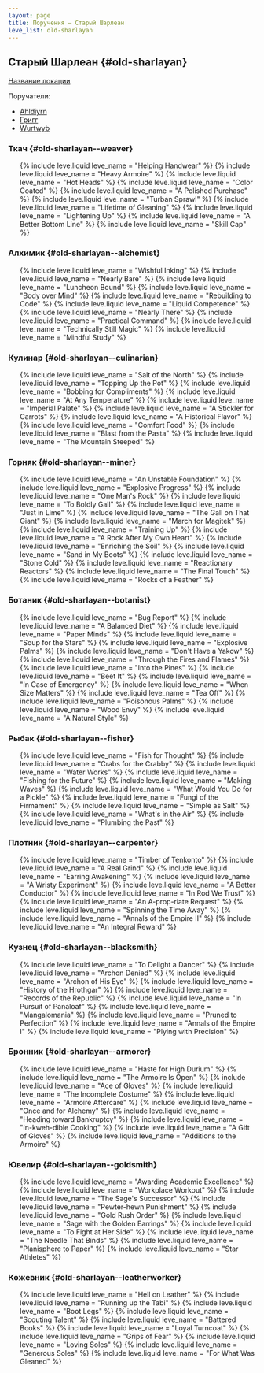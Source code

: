 ```yaml
---
layout: page
title: Поручения — Старый Шарлеан
leve_list: old-sharlayan
---
```


## Старый Шарлеан {#old-sharlayan}

[Название локации](https://translate.xivrus.ru/translate/ffxiv-translation/placename/ru/?checksum=e40dbd8cb6baec56)

Поручатели:
* [Ahldiyrn](https://translate.xivrus.ru/translate/ffxiv-translation/enpcresident/ru/?checksum=3939f89bda71c939)
* [Григг](https://translate.xivrus.ru/translate/ffxiv-translation/enpcresident/ru/?checksum=e05321abb8cf472a)
* [Wurtwyb](https://translate.xivrus.ru/translate/ffxiv-translation/enpcresident/ru/?checksum=dcbaa2579ca92fe4)

### Ткач {#old-sharlayan--weaver}

<ul markdown="0">
	{% include leve.liquid leve_name = "Helping Handwear" %}
	{% include leve.liquid leve_name = "Heavy Armoire" %}
	{% include leve.liquid leve_name = "Hot Heads" %}
	{% include leve.liquid leve_name = "Color Coated" %}
	{% include leve.liquid leve_name = "A Polished Purchase" %}
	{% include leve.liquid leve_name = "Turban Sprawl" %}
	{% include leve.liquid leve_name = "Lifetime of Gleaning" %}
	{% include leve.liquid leve_name = "Lightening Up" %}
	{% include leve.liquid leve_name = "A Better Bottom Line" %}
	{% include leve.liquid leve_name = "Skill Cap" %}
</ul>

### Алхимик {#old-sharlayan--alchemist}

<ul markdown="0">
	{% include leve.liquid leve_name = "Wishful Inking" %}
	{% include leve.liquid leve_name = "Nearly Bare" %}
	{% include leve.liquid leve_name = "Luncheon Bound" %}
	{% include leve.liquid leve_name = "Body over Mind" %}
	{% include leve.liquid leve_name = "Rebuilding to Code" %}
	{% include leve.liquid leve_name = "Liquid Competence" %}
	{% include leve.liquid leve_name = "Nearly There" %}
	{% include leve.liquid leve_name = "Practical Command" %}
	{% include leve.liquid leve_name = "Technically Still Magic" %}
	{% include leve.liquid leve_name = "Mindful Study" %}
</ul>

### Кулинар {#old-sharlayan--culinarian}

<ul markdown="0">
	{% include leve.liquid leve_name = "Salt of the North" %}
	{% include leve.liquid leve_name = "Topping Up the Pot" %}
	{% include leve.liquid leve_name = "Bobbing for Compliments" %}
	{% include leve.liquid leve_name = "At Any Temperature" %}
	{% include leve.liquid leve_name = "Imperial Palate" %}
	{% include leve.liquid leve_name = "A Stickler for Carrots" %}
	{% include leve.liquid leve_name = "A Historical Flavor" %}
	{% include leve.liquid leve_name = "Comfort Food" %}
	{% include leve.liquid leve_name = "Blast from the Pasta" %}
	{% include leve.liquid leve_name = "The Mountain Steeped" %}
</ul>

### Горняк {#old-sharlayan--miner}

<ul markdown="0">
	{% include leve.liquid leve_name = "An Unstable Foundation" %}
	{% include leve.liquid leve_name = "Explosive Progress" %}
	{% include leve.liquid leve_name = "One Man's Rock" %}
	{% include leve.liquid leve_name = "To Boldly Gall" %}
	{% include leve.liquid leve_name = "Just in Lime" %}
	{% include leve.liquid leve_name = "The Gall on That Giant" %}
	{% include leve.liquid leve_name = "March for Magitek" %}
	{% include leve.liquid leve_name = "Training Up" %}
	{% include leve.liquid leve_name = "A Rock After My Own Heart" %}
	{% include leve.liquid leve_name = "Enriching the Soil" %}
	{% include leve.liquid leve_name = "Sand in My Boots" %}
	{% include leve.liquid leve_name = "Stone Cold" %}
	{% include leve.liquid leve_name = "Reactionary Reactors" %}
	{% include leve.liquid leve_name = "The Final Touch" %}
	{% include leve.liquid leve_name = "Rocks of a Feather" %}
</ul>

### Ботаник {#old-sharlayan--botanist}

<ul markdown="0">
	{% include leve.liquid leve_name = "Bug Report" %}
	{% include leve.liquid leve_name = "A Balanced Diet" %}
	{% include leve.liquid leve_name = "Paper Minds" %}
	{% include leve.liquid leve_name = "Soup for the Stars" %}
	{% include leve.liquid leve_name = "Explosive Palms" %}
	{% include leve.liquid leve_name = "Don't Have a Yakow" %}
	{% include leve.liquid leve_name = "Through the Fires and Flames" %}
	{% include leve.liquid leve_name = "Into the Pines" %}
	{% include leve.liquid leve_name = "Beet It" %}
	{% include leve.liquid leve_name = "In Case of Emergency" %}
	{% include leve.liquid leve_name = "When Size Matters" %}
	{% include leve.liquid leve_name = "Tea Off" %}
	{% include leve.liquid leve_name = "Poisonous Palms" %}
	{% include leve.liquid leve_name = "Wood Envy" %}
	{% include leve.liquid leve_name = "A Natural Style" %}
</ul>

### Рыбак {#old-sharlayan--fisher}

<ul markdown="0">
	{% include leve.liquid leve_name = "Fish for Thought" %}
	{% include leve.liquid leve_name = "Crabs for the Crabby" %}
	{% include leve.liquid leve_name = "Water Works" %}
	{% include leve.liquid leve_name = "Fishing for the Future" %}
	{% include leve.liquid leve_name = "Making Waves" %}
	{% include leve.liquid leve_name = "What Would You Do for a Pickle" %}
	{% include leve.liquid leve_name = "Fungi of the Firmament" %}
	{% include leve.liquid leve_name = "Simple as Salt" %}
	{% include leve.liquid leve_name = "What's in the Air" %}
	{% include leve.liquid leve_name = "Plumbing the Past" %}
</ul>

### Плотник {#old-sharlayan--carpenter}

<ul markdown="0">
	{% include leve.liquid leve_name = "Timber of Tenkonto" %}
	{% include leve.liquid leve_name = "A Real Grind" %}
	{% include leve.liquid leve_name = "Earring Awakening" %}
	{% include leve.liquid leve_name = "A Wristy Experiment" %}
	{% include leve.liquid leve_name = "A Better Conductor" %}
	{% include leve.liquid leve_name = "In Rod We Trust" %}
	{% include leve.liquid leve_name = "An A-prop-riate Request" %}
	{% include leve.liquid leve_name = "Spinning the Time Away" %}
	{% include leve.liquid leve_name = "Annals of the Empire II" %}
	{% include leve.liquid leve_name = "An Integral Reward" %}
</ul>

### Кузнец {#old-sharlayan--blacksmith}

<ul markdown="0">
	{% include leve.liquid leve_name = "To Delight a Dancer" %}
	{% include leve.liquid leve_name = "Archon Denied" %}
	{% include leve.liquid leve_name = "Archon of His Eye" %}
	{% include leve.liquid leve_name = "History of the Hrothgar" %}
	{% include leve.liquid leve_name = "Records of the Republic" %}
	{% include leve.liquid leve_name = "In Pursuit of Panaloaf" %}
	{% include leve.liquid leve_name = "Mangalomania" %}
	{% include leve.liquid leve_name = "Pruned to Perfection" %}
	{% include leve.liquid leve_name = "Annals of the Empire I" %}
	{% include leve.liquid leve_name = "Plying with Precision" %}
</ul>

### Бронник {#old-sharlayan--armorer}

<ul markdown="0">
	{% include leve.liquid leve_name = "Haste for High Durium" %}
	{% include leve.liquid leve_name = "The Armoire Is Open" %}
	{% include leve.liquid leve_name = "Ace of Gloves" %}
	{% include leve.liquid leve_name = "The Incomplete Costume" %}
	{% include leve.liquid leve_name = "Armoire Aftercare" %}
	{% include leve.liquid leve_name = "Once and for Alchemy" %}
	{% include leve.liquid leve_name = "Heading toward Bankruptcy" %}
	{% include leve.liquid leve_name = "In-kweh-dible Cooking" %}
	{% include leve.liquid leve_name = "A Gift of Gloves" %}
	{% include leve.liquid leve_name = "Additions to the Armoire" %}
</ul>

### Ювелир {#old-sharlayan--goldsmith}

<ul markdown="0">
	{% include leve.liquid leve_name = "Awarding Academic Excellence" %}
	{% include leve.liquid leve_name = "Workplace Workout" %}
	{% include leve.liquid leve_name = "The Sage's Successor" %}
	{% include leve.liquid leve_name = "Pewter-hewn Punishment" %}
	{% include leve.liquid leve_name = "Gold Rush Order" %}
	{% include leve.liquid leve_name = "Sage with the Golden Earrings" %}
	{% include leve.liquid leve_name = "To Fight at Her Side" %}
	{% include leve.liquid leve_name = "The Needle That Binds" %}
	{% include leve.liquid leve_name = "Planisphere to Paper" %}
	{% include leve.liquid leve_name = "Star Athletes" %}
</ul>

### Кожевник {#old-sharlayan--leatherworker}

<ul markdown="0">
	{% include leve.liquid leve_name = "Hell on Leather" %}
	{% include leve.liquid leve_name = "Running up the Tabi" %}
	{% include leve.liquid leve_name = "Boot Legs" %}
	{% include leve.liquid leve_name = "Scouting Talent" %}
	{% include leve.liquid leve_name = "Battered Books" %}
	{% include leve.liquid leve_name = "Loyal Turncoat" %}
	{% include leve.liquid leve_name = "Grips of Fear" %}
	{% include leve.liquid leve_name = "Loving Soles" %}
	{% include leve.liquid leve_name = "Generous Soles" %}
	{% include leve.liquid leve_name = "For What Was Gleaned" %}
</ul>

